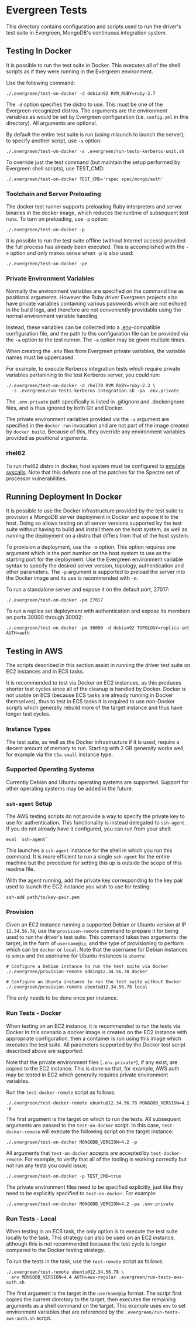 # Evergreen Tests

This directory contains configuration and scripts used to run the driver's
test suite in Evergreen, MongoDB's continuous integration system.


## Testing In Docker

It is possible to run the test suite in Docker. This executes all of the
shell scripts as if they were running in the Evergreen environment.

Use the following command:

    ./.evergreen/test-on-docker -d debian92 RVM_RUBY=ruby-2.7

The `-d` option specifies the distro to use. This must be one of the
Evergreen-recognized distros. The arguments are the environment variables as
would be set by Evergreen configuration (i.e. `config.yml` in this directory).
All arguments are optional.

By default the entire test suite is run (using mlaunch to launch the server);
to specify another script, use `-s` option:

    ./.evergreen/test-on-docker -s .evergreen/run-tests-kerberos-unit.sh

To override just the test command (but maintain the setup performed
by Evergreen shell scripts), use TEST_CMD:

    ./.evergreen/test-on-docker TEST_CMD='rspec spec/mongo/auth'

### Toolchain and Server Preloading

The docker test runner supports preloading Ruby interpreters and server
binaries in the docker image, which reduces the runtime of subsequent
test runs. To turn on preloading, use `-p` option:

    ./.evergreen/test-on-docker -p

It is possible to run the test suite offline (without Internet access)
provided the full process has already been executed. This is accomplished
with the `-e` option and only makes sense when `-p` is also used:

    ./.evergreen/test-on-docker -pe

### Private Environment Variables

Normally the environment variables are specified on the command line as
positional arguments. However the Ruby driver Evergreen projects also have
private variables containing various passwords which are not echoed in the
build logs, and therefore are not conveniently providable using the normal
environment variable handling.

Instead, these variables can be collected into a
[.env](https://github.com/bkeepers/dotenv)-compatible configuration file,
and the path to this configuration file can be provided via the `-a`
option to the test runner. The `-a` option may be given multiple times.

When creating the .env files from Evergreen private variables, the variable
names must be uppercased.

For example, to execute Kerberos integration tests which require private
variables pertanining to the test Kerberos server, you could run:

    ./.evergreen/test-on-docker -d rhel70 RVM_RUBY=ruby-2.3 \
      -s .evergreen/run-tests-kerberos-integration.sh -pa .env.private

The `.env.private` path specifically is listed in .gitignore and .dockerignore
files, and is thus ignored by both Git and Docker.

The private environment variables provided via the `-a` argument are
specified in the `docker run` invocation and are not part of the image
created by `docker build`. Because of this, they override any environment
variables provided as positional arguments.

### rhel62

To run rhel62 distro in docker, host system must be configured to [emulate
syscalls](https://github.com/CentOS/sig-cloud-instance-images/issues/103).
Note that this defeats one of the patches for the Spectre set of processor
vulnerabilities.


## Running Deployment In Docker

It is possible to use the Docker infrastructure provided by the test suite
to provision a MongoDB server deployment in Docker and expose it to the host.
Doing so allows testing on all server versions supported by the test suite
without having to build and install them on the host system, as well as
running the deployment on a distro that differs from that of the host system.

To provision a deployment, use the `-m` option. This option requires one
argument which is the port number on the host system to use as the starting
port for the deployment. Use the Evergreen environment variable syntax to
specify the desired server version, topology, authentication and other
parameters. The `-p` argument is supported to preload the server into the
Docker image and its use is recommended with `-m`.

To run a standalone server and expose it on the default port, 27017:

    ./.evergreen/test-on-docker -pm 27017

To run a replica set deployment with authentication and expose its members
on ports 30000 through 30002:

    ./.evergreen/test-on-docker -pm 30000 -d debian92 TOPOLOGY=replica-set AUTH=auth


## Testing in AWS

The scripts described in this section assist in running the driver test suite
on EC2 instances and in ECS tasks.

It is recommended to test via Docker on EC2 instances, as this produces
shorter test cycles since all of the cleanup is handled by Docker.
Docker is not usable on ECS (because ECS tasks are already running in
Docker themselves), thus to test in ECS tasks it is required to use
non-Docker scripts which generally rebuild more of the target instance and
thus have longer test cycles.

### Instance Types

The test suite, as well as the Docker infrastructure if it is used,
require a decent amount of memory to run. Starting with 2 GB generally
works well, for example via the `t3a.small` instance type.

### Supported Operating Systems

Currently Debian and Ubuntu operating systems are supported. Support for
other operating systems may be added in the future.

### `ssh-agent` Setup

The AWS testing scripts do not provide a way to specify the private key
to use for authentication. This functionality is instead delegated to
`ssh-agent`. If you do not already have it configured, you can run from
your shell:

    eval `ssh-agent`

This launches a `ssh-agent` instance for the shell in which you run this
command. It is more efficient to run a single `ssh-agent` for the entire
machine but the procedure for setting this up is outside the scope of this
readme file.

With the agent running, add the private key corresponding to the key pair
used to launch the EC2 instance you wish to use for testing:

    ssh-add path/to/key-pair.pem

### Provision

Given an EC2 instance running a supported Debian or Ubuntu version at
IP `12.34.56.78`, use the `provision-remote` command to prepare it for
being used to run the driver's test suite. This command takes two arguments:
the target, in the form of `username@ip`, and the type of provisioning
to perform which can be `docker` or `local`. Note that the username for
Debian instances is `admin` and the username for Ubuntu instances is `ubuntu`:

    # Configure a Debian instance to run the test suite via Docker
    ./.evergreen/provision-remote admin@12.34.56.78 docker
    
    # Configure an Ubuntu instance to run the test suite without Docker
    ./.evergreen/provision-remote ubuntu@12.34.56.78 local

This only needs to be done once per instance.

### Run Tests - Docker

When testing on an EC2 instance, it is recommended to run the tests via Docker
In this scenario a docker image is created on the EC2 instance with appropriate
configuration, then a container is run using this image which executes the
test suite. All parameters supported by the Docker test script described
above are supported.

Note that the private environment files (`.env.private*`), if any exist,
are copied to the EC2 instance. This is done so that, for example, AWS auth
may be tested in EC2 which generally requires private environment variables.

Run the `test-docker-remote` script as follows:

    ./.evergreen/test-docker-remote ubuntu@12.34.56.78 MONGODB_VERSION=4.2 -p

The first argument is the target on which to run the tests. All subsequent
arguments are passed to the `test-on-docker` script. In this case, `test-docker-remote`
will execute the following script on the target instance:

    ./.evergreen/test-on-docker MONGODB_VERSION=4.2 -p

All arguments that `test-on-docker` accepts are accepted by `test-docker-remote`.
For example, to verify that all of the tooling is working correctly but not
run any tests you could issue;

    ./.evergreen/test-on-docker -p TEST_CMD=true

The private environment files need to be specified explicitly, just like they
need to be explicitly specified to `test-on-docker`. For example:

    ./.evergreen/test-on-docker MONGODB_VERSION=4.2 -pa .env.private

### Run Tests - Local

When testing in an ECS task, the only option is to execute the test suite
locally to the task. This strategy can also be used on an EC2 instance,
although this is not recommended because the test cycle is longer compared
to the Docker testing strategy.

To run the tests in the task, use the `test-remote` script as follows:

    ./.evergreen/test-remote ubuntu@12.34.56.78 \
      env MONGODB_VERSION=4.4 AUTH=aws-regular .evergreen/run-tests-aws-auth.sh

The first argument is the target in the `username@ip` format. The script
first copies the current directory to the target, then executes the remaining
arguments as a shell command on the target. This example uses `env` to set
environment variables that are referenced by the `.evergreen/run-tests-aws-auth.sh`
script.
